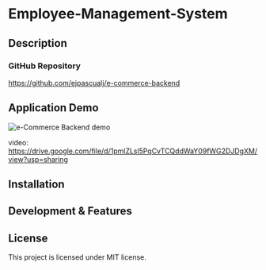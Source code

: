 # Employee-Management-System

## Description



### GitHub Repository

https://github.com/ejpascualj/e-commerce-backend


## Application Demo

![e-Commerce Backend demo](./assets/e-commerce-backend-demo.mp4/)

video: https://drive.google.com/file/d/1pmlZLsl5PqCvTCQddWaY09fWG2DJDgXM/view?usp=sharing


## Installation



## Development & Features



## License

This project is licensed under MIT license.
